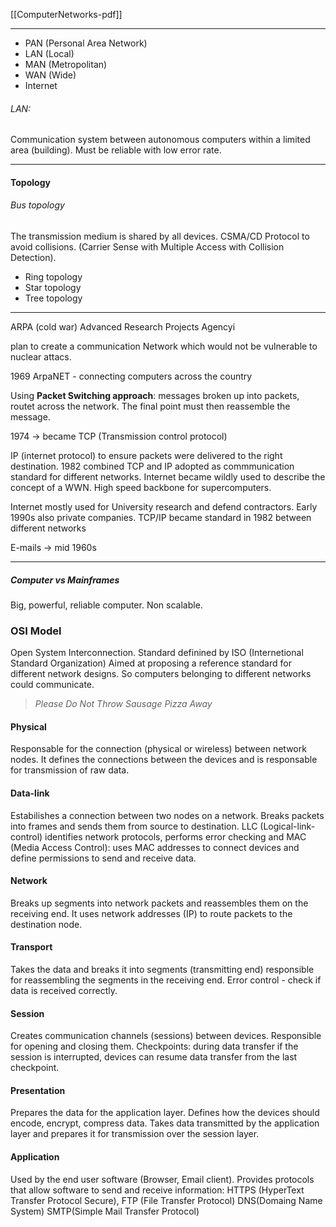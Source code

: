 [[ComputerNetworks-pdf]]

---

- PAN (Personal Area Network)
- LAN (Local)
- MAN (Metropolitan)
- WAN (Wide)
- Internet

###### LAN: 
Communication system between autonomous computers within a limited area (building). Must be reliable with low error rate. 

---
#### Topology

###### Bus topology 
The transmission medium is shared by all devices. 
CSMA/CD Protocol to avoid collisions. (Carrier Sense with Multiple Access with Collision Detection). 
- Ring topology 
- Star topology 
- Tree topology 

---

ARPA (cold war)
Advanced Research Projects Agencyi

plan to create a communication Network which would not be vulnerable to nuclear attacs. 

1969 ArpaNET - connecting computers across the country

Using **Packet Switching approach**: messages broken up into packets, routet across the network. The final point must then reassemble the message. 

1974 -> became TCP (Transmission control protocol)

IP (internet protocol) to ensure packets were delivered to the right destination. 
1982 combined TCP and IP adopted as commmunication standard for different networks. 
Internet became wildly used to describe the concept of a WWN. 
High speed backbone for supercomputers. 

Internet mostly used for University research and defend contractors. Early 1990s also private companies. 
TCP/IP became standard  in 1982 between different networks

E-mails -> mid 1960s 

---
##### Computer vs Mainframes 
Big, powerful, reliable computer. Non scalable. 


### OSI Model 
Open System Interconnection.
Standard definined by ISO (Internetional Standard Organization)
Aimed at proposing a reference standard for different network designs. So computers belonging to different networks could communicate. 

> _Please Do Not Throw Sausage Pizza Away_

#### Physical 
Responsable for the connection (physical or wireless) between network nodes. It defines the connections between the devices and is responsable for transmission of raw data.
#### Data-link 
Estabilishes a connection between two nodes on a network. Breaks packets into frames and sends them from source to destination. LLC (Logical-link-control) identifies network protocols, performs error checking and MAC (Media Access Control): uses MAC addresses to connect devices and define permissions to send and receive data. 
#### Network
Breaks up segments into network packets and reassembles them on the receiving end. It uses network addresses (IP) to route packets to the destination node. 
#### Transport 
Takes the data and breaks it into segments (transmitting end) responsible for reassembling the segments in the receiving end. Error control - check if data is received correctly.
#### Session
Creates communication channels (sessions) between devices. Responsible for opening and closing them. Checkpoints: during data transfer if the session is interrupted, devices can resume data transfer from the last checkpoint. 
#### Presentation 
Prepares the data for the application layer. Defines how the devices should encode, encrypt, compress data. Takes data transmitted by the application layer and prepares it for transmission over the session layer. 
#### Application
Used by the end user software (Browser, Email client). Provides protocols that allow software to send and receive information: HTTPS (HyperText Transfer Protocol Secure), FTP (File Transfer Protocol) DNS(Domaing Name System) SMTP(Simple Mail Transfer Protocol)

